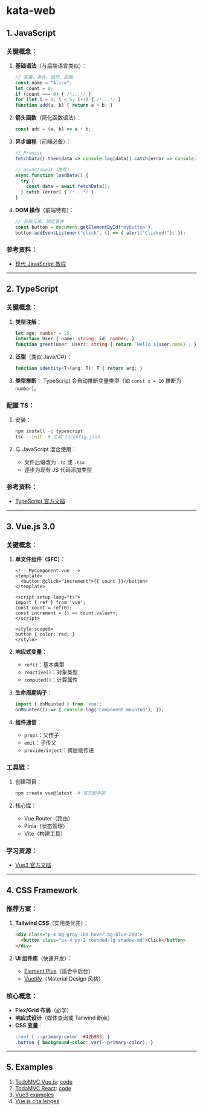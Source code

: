 # kata-web

## **1. JavaScript**
### 关键概念：
1. **基础语法**（与后端语言类似）：
   ```javascript
   // 变量、条件、循环、函数
   const name = "Alice";
   let count = 0;
   if (count === 0) { /*...*/ }
   for (let i = 0; i < 5; i++) { /*...*/ }
   function add(a, b) { return a + b; }
   ```

2. **箭头函数**（简化函数语法）：
   ```javascript
   const add = (a, b) => a + b;
   ```

3. **异步编程**（前端必备）：
   ```javascript
   // Promise
   fetchData().then(data => console.log(data)).catch(error => console.error(error));

   // async/await（推荐）
   async function loadData() {
     try {
       const data = await fetchData();
     } catch (error) { /*...*/ }
   }
   ```

4. **DOM 操作**（前端特有）：
   ```javascript
   // 获取元素、绑定事件
   const button = document.getElementById("myButton");
   button.addEventListener("click", () => { alert("Clicked!"); });
   ```

### 参考资料：
- [现代 JavaScript 教程](https://zh.javascript.info/)

---

## **2. TypeScript**
### 关键概念：
1. **类型注解**：
   ```typescript
   let age: number = 25;
   interface User { name: string; id: number; }
   function greet(user: User): string { return `Hello ${user.name}`; }
   ```

2. **泛型**（类似 Java/C#）：
   ```typescript
   function identity<T>(arg: T): T { return arg; }
   ```

3. **类型推断**：
   TypeScript 会自动推断变量类型（如 `const x = 10` 推断为 `number`）。

### 配置 TS：
1. 安装：
   ```bash
   npm install -g typescript
   tsc --init  # 生成 tsconfig.json
   ```

2. 与 JavaScript 混合使用：
   - 文件后缀改为 `.ts` 或 `.tsx`
   - 逐步为现有 JS 代码添加类型

### 参考资料：
- [TypeScript 官方文档](https://www.typescriptlang.org/docs/)

---

## **3. Vue.js 3.0**
### 关键概念：
1. **单文件组件（SFC）**：
   ```vue
   <!-- MyComponent.vue -->
   <template>
     <button @click="increment">{{ count }}</button>
   </template>

   <script setup lang="ts">
   import { ref } from 'vue';
   const count = ref(0);
   const increment = () => count.value++;
   </script>

   <style scoped>
   button { color: red; }
   </style>
   ```

2. **响应式变量**：
   - `ref()`：基本类型
   - `reactive()`：对象类型
   - `computed()`：计算属性

3. **生命周期钩子**：
   ```typescript
   import { onMounted } from 'vue';
   onMounted(() => { console.log('Component mounted'); });
   ```

4. **组件通信**：
   - `props`：父传子
   - `emit`：子传父
   - `provide/inject`：跨层级传递

### 工具链：
1. 创建项目：
   ```bash
   npm create vue@latest  # 官方脚手架
   ```

2. 核心库：
   - Vue Router（路由）
   - Pinia（状态管理）
   - Vite（构建工具）

### 学习资源：
- [Vue3 官方文档](https://vuejs.org/)

---

## **4. CSS Framework**
### 推荐方案：
1. **Tailwind CSS**（实用类优先）：
   ```html
   <div class="p-4 bg-gray-100 hover:bg-blue-200">
     <button class="px-4 py-2 rounded-lg shadow-md">Click</button>
   </div>
   ```

2. **UI 组件库**（快速开发）：
   - [Element Plus](https://element-plus.org/)（适合中后台）
   - [Vuetify](https://vuetifyjs.com/)（Material Design 风格）

### 核心概念：
- **Flex/Grid 布局**（必学）
- **响应式设计**（媒体查询或 Tailwind 断点）
- **CSS 变量**：
  ```css
  :root { --primary-color: #42b983; }
  .button { background-color: var(--primary-color); }
  ```

---

## **5. Examples**
1. [TodoMVC Vue.js](https://todomvc.com/examples/vue/dist/): [code](https://github.com/tastejs/todomvc/tree/gh-pages/examples/vue)
2. [TodoMVC React](https://todomvc.com/examples/react/dist/): [code](https://github.com/tastejs/todomvc/tree/gh-pages/examples/vue)
3. [Vue3 examples](https://vuejs.org/examples)  
4. [Vue.js challenges](https://cn-vuejs-challenges.netlify.app/)
